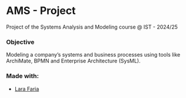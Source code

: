 # AMS - Project
Project of the Systems Analysis and Modeling course @ IST - 2024/25

### Objective
Modeling a company’s systems and business processes using tools like ArchiMate, BPMN and Enterprise Architecture (SysML).

### Made with:
- [Lara Faria](https://github.com/lara-gfaria)
